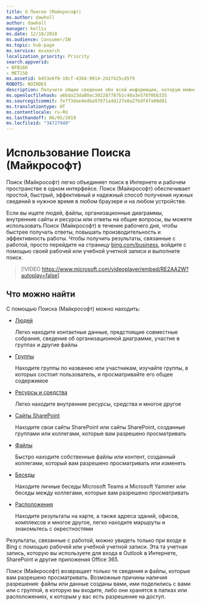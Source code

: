```yaml
---
title: О Поиске (Майкрософт)
ms.author: dawholl
author: dawholl
manager: kellis
ms.date: 12/18/2018
ms.audience: Consumer/IW
ms.topic: hub-page
ms.service: mssearch
localization_priority: Priority
search.appverid:
- BFB160
- MET150
ms.assetid: b453e6f0-10cf-4384-9914-241f425cd5f9
ROBOTS: NOINDEX
description: Получите общие сведения обо всей информации, которую можно найти при использовании Поиска (Майкрософт)
ms.openlocfilehash: a6bda23da00ac302287787b1c48a3e578f0bb335
ms.sourcegitcommit: fe7f3dae4edba97071a4d127e8a27bdf4fa00d81
ms.translationtype: HT
ms.contentlocale: ru-RU
ms.lasthandoff: 06/05/2019
ms.locfileid: "34727940"
---
```

# <a name="using-microsoft-search"></a>Использование Поиска (Майкрософт)

Поиск (Майкрософт) легко объединяет поиск в Интернете и рабочем пространстве в одном интерфейсе. Поиск (Майкрософт) обеспечивает простой, быстрый, эффективный и надежный способ получения нужных сведений в нужное время в любом браузере и на любом устройстве.
  
Если вы ищете людей, файлы, организационные диаграммы, внутренние сайты и ресурсы или ответы на общие вопросы, вы можете использовать Поиск (Майкрософт) в течение рабочего дня, чтобы быстрее получать ответы, повышать производительность и эффективность работы. Чтобы получить результаты, связанные с работой, просто перейдите на страницу [bing.com/business](https://www.bing.com/business), войдите с помощью своей рабочей или учебной учетной записи и выполните поиск. 
  
> [!VIDEO https://www.microsoft.com/videoplayer/embed/RE2AA2W?autoplay=false]

## <a name="what-you-can-find"></a>Что можно найти
  
С помощью Поиска (Майкрософт) можно находить:
  
- [Людей](find-people-and-groups.md)
    
    Легко находите контактные данные, предстоящие совместные собрания, сведения об организационной диаграмме, участие в группах и другие файлы
    
- [Группы](find-people-and-groups.md)
    
    Находите группы по названию или участникам, изучайте группы, в которых состоит пользователь, и просматривайте его общее содержимое
    
- [Ресурсы и средства](find-resources-tools-and-more.md)
    
    Легко находите внутренние ресурсы, средства и многое другое
    
- [Сайты SharePoint](find-sharepoint-sites.md)
    
    Находите свои сайты SharePoint или сайты SharePoint, созданные группами или коллегами, которые вам разрешено просматривать
    
- [Файлы](find-files.md)
    
    Быстро находите собственные файлы или контент, созданный коллегами, который вам разрешено просматривать или изменять
    
- [Беседы](find-conversations.md)
    
    Находите личные беседы Microsoft Teams и Microsoft Yammer или беседы между коллегами, которые вам разрешено просматривать
    
- [Расположения](find-locations.md)
    
    Находите результаты на карте, а также адреса зданий, офисов, комплексов и многое другое, легко находите маршруты и знакомьтесь с окрестностями    
    
Результаты, связанные с работой, можно увидеть только при входе в Bing с помощью рабочей или учебной учетной записи. Эта та учетная запись, которую вы используете для входа в Outlook в Интернете, SharePoint и другие приложения Office 365.  
  
Поиск (Майкрософт) возвращает только те сведения и файлы, которые вам разрешено просматривать. Возможные причины наличия разрешения: файлы или данные созданы вами, ими поделились с вами или с группой, в которую вы входите, либо они хранятся в папках или расположениях, к которым у вас есть разрешение на доступ.

  

